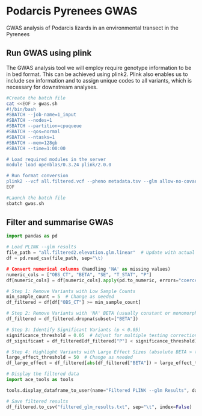 # Podarcis Pyrenees GWAS
GWAS analysis of Podarcis lizards in an environmental transect in the Pyrenees

## Run GWAS using plink

The GWAS analysis tool we will employ require genotype information to be in bed format. This can be achieved using plink2. Plink also enables us to include sex information and to assign unique codes to all variants, which is necessary for downstream analyses.

```sh
#Create the batch file
cat <<EOF > gwas.sh
#!/bin/bash
#SBATCH --job-name=1_input
#SBATCH --nodes=1
#SBATCH --partition=cpuqueue
#SBATCH --qos=normal
#SBATCH --ntasks=1
#SBATCH --mem=128gb
#SBATCH --time=1:00:00

# Load required modules in the server
module load openblas/0.3.24 plink/2.0.0

# Run format conversion
plink2 --vcf all.filtered.vcf --pheno metadata.tsv --glm allow-no-covars --max-alleles 2 --set-all-var-ids @_# --allow-extra-chr --make-bed --out all.filtered2
EOF

#Launch the batch file
sbatch gwas.sh
```

## Filter and summarise GWAS

```py
import pandas as pd

# Load PLINK --glm results
file_path = "all.filtered2.elevation.glm.linear"  # Update with actual file path
df = pd.read_csv(file_path, sep="\t)

# Convert numerical columns (handling 'NA' as missing values)
numeric_cols = ["OBS_CT", "BETA", "SE", "T_STAT", "P"]
df[numeric_cols] = df[numeric_cols].apply(pd.to_numeric, errors="coerce")

# Step 1: Remove Variants with Low Sample Counts
min_sample_count = 5  # Change as needed
df_filtered = df[df["OBS_CT"] >= min_sample_count]

# Step 2: Remove Variants with 'NA' BETA (usually constant or monomorphic alleles)
df_filtered = df_filtered.dropna(subset=["BETA"])

# Step 3: Identify Significant Variants (p < 0.05)
significance_threshold = 0.05  # Adjust for multiple testing correction if needed
df_significant = df_filtered[df_filtered["P"] < significance_threshold]

# Step 4: Highlight Variants with Large Effect Sizes (absolute BETA > threshold)
large_effect_threshold = 50  # Change as needed
df_large_effect = df_filtered[abs(df_filtered["BETA"]) > large_effect_threshold]

# Display the filtered data
import ace_tools as tools

tools.display_dataframe_to_user(name="Filtered PLINK --glm Results", dataframe=df_filtered)

# Save filtered results
df_filtered.to_csv("filtered_glm_results.txt", sep="\t", index=False)
```
